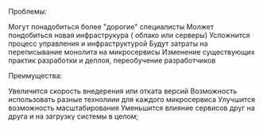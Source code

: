 
Проблемы:

Могут понадобиться более "дорогие" специалисты
Молжет пондобиться новая инфраструкура ( облако или серверы)
Усложнится процесс управления и инфраструктурой
Будут затраты на переписывание монолита на микросервисы
Изменение существующих практик разработки и деплоя, переобучение разработчиков

Преимущества:

Увеличится скорость внедерения или отката версий
Возможность использовать разные технолиии для каждого микросервиса
Улучшится возможность масштабирования 
Уменьшится влияние сервисов друг на друга и на загрузку системы в целом;
